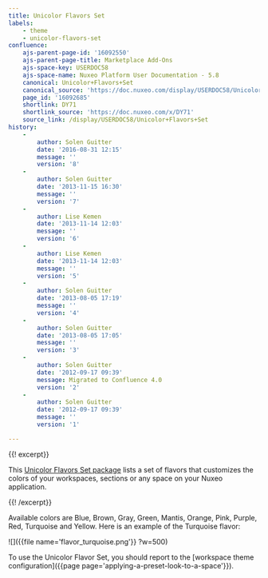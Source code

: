 ```yaml
---
title: Unicolor Flavors Set
labels:
    - theme
    - unicolor-flavors-set
confluence:
    ajs-parent-page-id: '16092550'
    ajs-parent-page-title: Marketplace Add-Ons
    ajs-space-key: USERDOC58
    ajs-space-name: Nuxeo Platform User Documentation - 5.8
    canonical: Unicolor+Flavors+Set
    canonical_source: 'https://doc.nuxeo.com/display/USERDOC58/Unicolor+Flavors+Set'
    page_id: '16092685'
    shortlink: DY71
    shortlink_source: 'https://doc.nuxeo.com/x/DY71'
    source_link: /display/USERDOC58/Unicolor+Flavors+Set
history:
    - 
        author: Solen Guitter
        date: '2016-08-31 12:15'
        message: ''
        version: '8'
    - 
        author: Solen Guitter
        date: '2013-11-15 16:30'
        message: ''
        version: '7'
    - 
        author: Lise Kemen
        date: '2013-11-14 12:03'
        message: ''
        version: '6'
    - 
        author: Lise Kemen
        date: '2013-11-14 12:03'
        message: ''
        version: '5'
    - 
        author: Solen Guitter
        date: '2013-08-05 17:19'
        message: ''
        version: '4'
    - 
        author: Solen Guitter
        date: '2013-08-05 17:05'
        message: ''
        version: '3'
    - 
        author: Solen Guitter
        date: '2012-09-17 09:39'
        message: Migrated to Confluence 4.0
        version: '2'
    - 
        author: Solen Guitter
        date: '2012-09-17 09:39'
        message: ''
        version: '1'

---
```

{{! excerpt}}

This&nbsp;[Unicolor Flavors Set package](https://connect.nuxeo.com/nuxeo/site/marketplace/package/nuxeo-flavors-unicolor)&nbsp;lists a set of flavors that customizes the colors of&nbsp;your workspaces, sections or any space on your Nuxeo application.

{{! /excerpt}}

Available colors are Blue, Brown, Gray, Green, Mantis, Orange, Pink, Purple, Red, Turquoise and Yellow. Here is an example of the Turquoise flavor:

![]({{file name='flavor_turquoise.png'}} ?w=500)

To use the Unicolor Flavor Set, you should report to the [workspace theme configuration]({{page page='applying-a-preset-look-to-a-space'}}).

&nbsp;